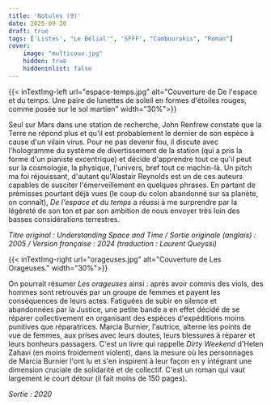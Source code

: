 ```yaml
---
title: 'Notules (9)'
date: 2025-09-20
draft: true
tags: ['Listes', "Le Bélial'", 'SFFF', "Cambourakis", "Roman"]
cover: 
    image: "multicouv.jpg"
    hidden: true
    hiddeninlist: false
---
```


{{< inTextImg-left url="espace-temps.jpg" alt="Couverture de De l'espace et du temps. Une paire de lunettes de soleil en formes d'étoiles rouges, comme posée sur le sol martien" width="30%">}}

Seul sur Mars dans une station de recherche, John Renfrew constate que la Terre ne répond plus et qu'il est probablement le dernier de son espèce à cause d'un vilain virus. Pour ne pas devenir fou, il discute avec l'hologramme du système de divertissement de la station (qui a pris la forme d'un pianiste excentrique) et décide d'apprendre tout ce qu'il peut sur la cosmologie, la physique, l'univers, bref tout ce machin-là. Un pitch ma foi réjouissant, d'autant qu'Alastair Reynolds est un de ces auteurs capables de susciter l'émerveillement en quelques phrases. En partant de prémisses pourtant déjà vues (le coup du colon abandonné sur sa planète, on connaît), *De l'espace et du temps* a réussi à me surprendre par la légèreté de son ton et par son ambition de nous envoyer très loin des basses considérations terrestres. 

*Titre original : Understanding Space and Time / Sortie originale (anglais) : 2005 / Version française : 2024 (traduction : Laurent Queyssi)*

{{< inTextImg-right url="orageuses.jpg" alt="Couverture de Les Orageuses." width="30%">}}

On pourrait résumer *Les orageuses* ainsi : après avoir commis des viols, des hommes sont retrouvés par un groupe de femmes et payent les conséquences de leurs actes. Fatiguées de subir en silence et abandonnées par la Justice, une petite bande a en effet décidé de se réparer collectivement en organisant des espèces d'expéditions moins punitives que réparatrices. Marcia Burnier, l'autrice, alterne les points de vue de femmes, aux prises avec leurs doutes, leurs blessures à réparer et leurs bonheurs passagers. C'est un livre qui rappelle *Dirty Weekend* d'Helen Zahavi (en moins froidement violent), dans la mesure où les personnages de Marcia Burnier l'ont lu et s'en inspirent à leur façon en y intégrant une dimension cruciale de solidarité et de collectif. C'est un roman qui vaut largement le court détour (il fait moins de 150 pages). 

*Sortie : 2020*